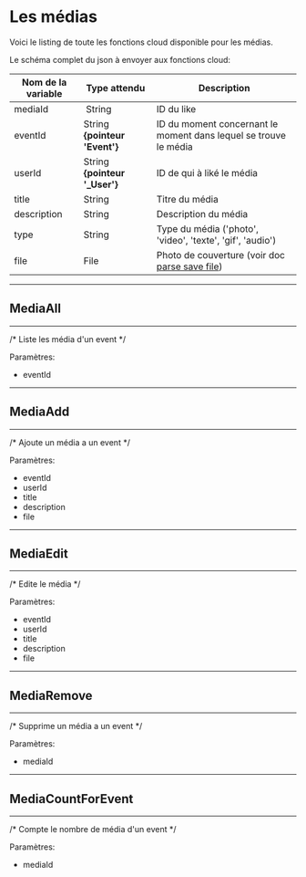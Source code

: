 # Les médias

Voici le listing de toute les fonctions cloud disponible pour les médias.

Le schéma complet du json à envoyer aux fonctions cloud:

| Nom de la variable | Type attendu                 | Description|
| ------------------ | ---------------------------- | ------ |
 mediaId | String | ID du like
 eventId | String **{pointeur 'Event'}** | ID du moment concernant le moment dans lequel se trouve le média
 userId | String **{pointeur '_User'}** | ID de qui à liké le média
 title | String | Titre du média
 description | String | Description du média
 type | String | Type du média ('photo', 'video', 'texte', 'gif', 'audio')
 file | File | Photo de couverture (voir doc [parse save file](https://www.parse.com/docs/ios_guide#files/iOS))

----------------------
## MediaAll
----------------------

/* Liste les média d'un event */

Paramètres:

* eventId

----------------------
## MediaAdd
----------------------

/* Ajoute un média a un event */

Paramètres:

* eventId
* userId
* title
* description
* file

----------------------
## MediaEdit
----------------------

/* Edite le média */

Paramètres:

* eventId
* userId
* title
* description
* file

----------------------
## MediaRemove
----------------------

/* Supprime un média a un event */

Paramètres:

* mediaId

----------------------
## MediaCountForEvent
----------------------

/* Compte le nombre de média d'un event */

Paramètres:

* mediaId
